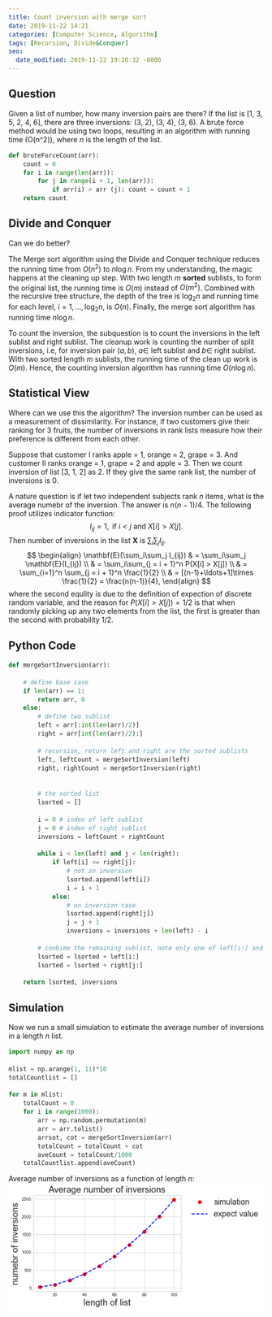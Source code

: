```yaml
---
title: Count inversion with merge sort
date: 2019-11-22 14:21
categories: [Computer Science, Algorithm]
tags: [Recursion, Divide&Conquer]
seo:
  date_modified: 2019-11-22 19:20:32 -0800
---
```


## Question

Given a list of number, how many inversion pairs are there? If the list is [1, 3, 5, 2, 4, 6], there are three inversions: (3, 2), (3, 4), (3, 6). A brute force method would be using two loops, resulting in an algorithm with running time \(O(n^2)\), where $n$ is the length of the list.

```python
def bruteForceCount(arr):
    count = 0
    for i in range(len(arr)):
        for j in range(i + 1, len(arr)):
            if arr(i) > arr (j): count = count + 1
    return count 
```
## Divide and Conquer
Can we do better?

The Merge sort algorithm using the Divide and Conquer technique reduces the running time from $O(n^2)$ to $n\log n$. From my understanding, the magic happens at the cleaning up step. With two length $m$ **sorted** sublists, to form the original list, the running time is $O(m)$ instead of $O(m^2)$. Combined with the recursive tree structure, the depth of the tree is $\log_2 n$ and running time for each level, $i = 1, \ldots, \log_2 n$,   is $O(n)$. Finally, the merge sort algorithm has running time $n\log n$.

To count the inversion, the subquestion is to count the inversions in the left sublist and right sublist. The cleanup work is counting the number of split inversions, i.e, for inversion pair $(a, b)$, $a \in$ left sublist and $b \in$ right sublist. With two sorted length $m$ sublists, the running time of the clean up work is $O(m)$. Hence, the counting inversion algorithm has running time $O(n\log n)$.

## Statistical View

Where can we use this the algorithm? The inversion number can be used as a measurement of dissimilarity. For instance, if two customers give their ranking for 3 fruits, the number of inversions in rank lists measure how their preference is different from each other. 

Suppose that customer I ranks apple = 1, orange = 2, grape = 3. And customer II ranks orange = 1, grape = 2 and apple = 3. Then we count inversion of list [3, 1, 2] as 2. If they give the same rank list, the number of inversions is 0.

A nature question is if let two independent subjects rank $n$ items, what is the average numebr of the inversion. The answer is $n(n-1)/4$. The following proof utilizes indicator function:
    $$I_{ij} = 1, \text{ if }  i < j \text{ and } X[i] > X[j].$$
    Then number of inversions in the list $\mathbf{X}$ is $\sum_i\sum_j I_{ij}$.
$$
\begin{align}
\mathbf{E}(\sum_i\sum_j I_{ij}) & = \sum_i\sum_j \mathbf{E}(I_{ij}) \\
& = \sum_i\sum_{j = i + 1}^n P(X[i] > X[j]) \\
& = \sum_{i=1}^n \sum_{j = i + 1}^n \frac{1}{2} \\
& = [(n-1)+\ldots+1]\times \frac{1}{2} = \frac{n(n-1)}{4},
\end{align}
$$
where the second equlity is due to the definition of expection of discrete random variable, and the reason for $P(X[i] > X[j]) = 1/2$ is that when randomly picking up any two elements from the list, the first is greater than the second with probability 1/2. 

## Python Code
```python
def mergeSortInversion(arr):
    
    # define base case
    if len(arr) == 1:
        return arr, 0
    else:
        # define two sublist
        left = arr[:int(len(arr)/2)]
        right = arr[int(len(arr)/2):]
        
        # recursion, return left and right are the sorted sublists
        left, leftCount = mergeSortInversion(left)
        right, rightCount = mergeSortInversion(right)
        

        # the sorted list
        lsorted = []
        
        i = 0 # index of left sublist
        j = 0 # index of right sublist
        inversions = leftCount + rightCount
        
        while i < len(left) and j < len(right):
            if left[i] <= right[j]:
                # not an inversion
                lsorted.append(left[i])
                i = i + 1
            else:
                # an inversion case
                lsorted.append(right[j])
                j = j + 1
                inversions = inversions + len(left) - i
         
        # conbime the remaining sublist, note only one of left[i:] and right[j:] is not null
        lsorted = lsorted + left[i:]
        lsorted = lsorted + right[j:]

    return lsorted, inversions 
```

## Simulation
Now we run a small simulation to estimate the average number of inversions in a length $n$ list. 
```python
import numpy as np

mlist = np.arange(1, 11)*10
totalCountlist = []

for m in mlist:
    totalCount = 0
    for i in range(1000):
        arr = np.random.permutation(m)
        arr = arr.tolist()
        arrsot, cot = mergeSortInversion(arr)
        totalCount = totalCount + cot
        aveCount = totalCount/1000
    totalCountlist.append(aveCount)
```
Average number of inversions as a function of length $n$:
    ![inversion_11222019](/assets/img/sample/inversion_11222019.png)